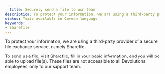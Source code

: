 ```yaml
---
  title: Securely send a file to our team
description: To protect your information, we are using a third-party provider of a secure file exchange service, namely Sharefile.
status: Topic available in German language
keywords:
- Sharefile
---
```

To protect your information, we are using a third-party provider of a secure file exchange service, namely Sharefile.

To send us a file, visit [Sharefile](https://devolutions.sharefile.com/filedrop), fill in your basic information, and you will be able to upload file(s). These files are not accessible to all Devolutions employees, only to our support team.
